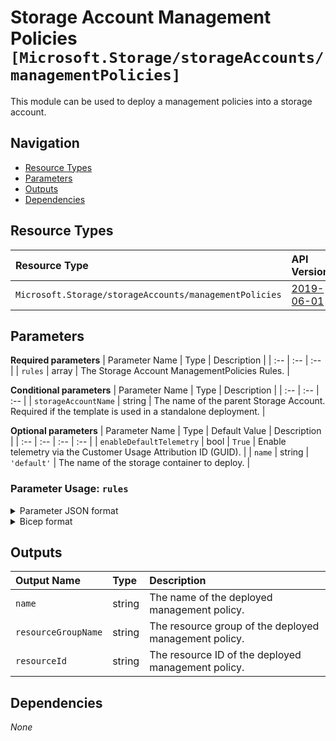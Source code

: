 # Storage Account Management Policies `[Microsoft.Storage/storageAccounts/managementPolicies]`

This module can be used to deploy a management policies into a storage account.

## Navigation

- [Resource Types](#Resource-Types)
- [Parameters](#Parameters)
- [Outputs](#Outputs)
- [Dependencies](#Dependencies)

## Resource Types

| Resource Type | API Version |
| :-- | :-- |
| `Microsoft.Storage/storageAccounts/managementPolicies` | [2019-06-01](https://docs.microsoft.com/en-us/azure/templates/Microsoft.Storage/2019-06-01/storageAccounts/managementPolicies) |

## Parameters

**Required parameters**
| Parameter Name | Type | Description |
| :-- | :-- | :-- |
| `rules` | array | The Storage Account ManagementPolicies Rules. |

**Conditional parameters**
| Parameter Name | Type | Description |
| :-- | :-- | :-- |
| `storageAccountName` | string | The name of the parent Storage Account. Required if the template is used in a standalone deployment. |

**Optional parameters**
| Parameter Name | Type | Default Value | Description |
| :-- | :-- | :-- | :-- |
| `enableDefaultTelemetry` | bool | `True` | Enable telemetry via the Customer Usage Attribution ID (GUID). |
| `name` | string | `'default'` | The name of the storage container to deploy. |


### Parameter Usage: `rules`

<details>

<summary>Parameter JSON format</summary>

```json
"rules": {
    "value": [
        {
            "enabled": true,
            "name": "retention-policy",
            "type": "Lifecycle",
            "definition": {
                "actions": {
                    "baseBlob": {
                        "tierToArchive": {
                            "daysAfterModificationGreaterThan": 30
                        },
                        "delete": {
                            "daysAfterModificationGreaterThan": 1096
                        }
                    },
                    "snapshot": {
                        "delete": {
                            "daysAfterCreationGreaterThan": 1096
                        }
                    }
                },
                "filters": {
                    "blobTypes": [
                        "blockBlob"
                    ]
                }
            }
        }
    ]
}
```
</details>


<details>

<summary>Bicep format</summary>

```bicep
rules: [
    {
        enabled: true
        name: 'retention-policy'
        type: 'Lifecycle'
        definition: {
            actions: {
                baseBlob: {
                    tierToArchive: {
                        daysAfterModificationGreaterThan: 30
                    }
                    delete: {
                        daysAfterModificationGreaterThan: 1096
                    }
                }
                snapshot: {
                    delete: {
                        daysAfterCreationGreaterThan: 1096
                    }
                }
            }
            filters: {
                blobTypes: [
                    'blockBlob'
                ]
            }
        }
    }
]
```

</details>
<p>

## Outputs

| Output Name | Type | Description |
| :-- | :-- | :-- |
| `name` | string | The name of the deployed management policy. |
| `resourceGroupName` | string | The resource group of the deployed management policy. |
| `resourceId` | string | The resource ID of the deployed management policy. |

## Dependencies

_None_
